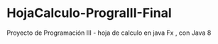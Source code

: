 # HojaCalculo-PrograIII-Final
Proyecto de Programación III - hoja de calculo en java Fx , con Java 8
